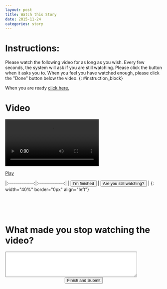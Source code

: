 ```yaml
---
layout: post
title: Watch this Story
date: 2015-11-24
categories: story
---
```


<div id="shadow" style="background-image:url({{ '/assets/imgs/shade1x1.png' | prepend: site.baseurl | prepend: site.url }}); position:absolute; left:0; top:0; width:100%; height=:100%;"> </div>

# Instructions: 

Please watch the following video for as long as you wish. Every few seconds, the system will ask if you are still watching. Please click the button when it asks you to. When you feel you have watched enough, please click the "Done" button below the video.
{: #instruction_block}

<div id="golink" markdown="1"> 
When you are ready <a href="javascript:void(0);" onclick="$('#vidDiv').toggle();">click here.</a>
</div>

<div id="vidDiv" markdown="1">

# Video

<video id="video1" preload="auto" onpause="onpause_e();" onended="onend_e();" src="{{ '/assets/vids/' | prepend: site.baseurl | prepend: site.url }}" type="video/webm" ></video>
<script src="{{ "assets/js/jquery-1.9.1.js" | prepend: site.baseurl | prepend: site.url }}"></script>
<script src="https://cdnjs.cloudflare.com/ajax/libs/jquery-cookie/1.4.1/jquery.cookie.min.js"></script>
<script type="text/javascript">
var hasPlayed = false;
var myVideo = document.getElementById("video1");
var playtoggled = false;
var lengthRun = 0;
var donePressed = false;
var timeshit = 0;
var data_in = {targetParams: {"experiment":"none","movie":"Hedgehog"}};

function getParameterByName(name) {
    var serch = location.search.replace(/amp;/g, "");
    name = name.replace(/[\[]/, "\\[").replace(/[\]]/, "\\]");
    var regex = new RegExp("[\\?&]" + name + "=([^&#]*)"),
        results = regex.exec(serch);
    return results === null ? "" : decodeURIComponent(results[1].replace(/\+/g, " "));
}

var servletURL="{{ '/' | prepend: site.servleturl }}" + getParameterByName("ex"); // + "?movname=" + getParameterByName("movname");

function takenExp() {
  var exp = getParameterByName("ex")+getParameterByName("movname");
  var name = "ndggprg" + exp;
  var val = $.cookie(name);
  return typeof val !== 'undefined';
}

function deleteExp() {
  var exp = getParameterByName("ex")+getParameterByName("movname");
  var name = "ndggprg" + exp;
  $.removeCookie(name);
}

function markExp(iduser) {
  var exp = getParameterByName("ex")+getParameterByName("movname");
  var name = "ndggprg" + exp;
  $.cookie(name, iduser, {expires:365});
}

function setInstructionBlock(somehtml) {
   if(!takenExp()) {
     $("#instruction_block").html(somehtml);
   }
}

$.post(servletURL, {movname: getParameterByName("movname")}, function( data, textStatus, jqxhr ) {
   data_in = $.parseJSON(data);
   console.log("text: " + textStatus + " and data: " + data);
   myVideo.src = myVideo.src + data_in.movieURL;
   setInstructionBlock(data_in.instructions);
   $(".post-title")[0].innerText = data_in.title;
});


var post_url = "{{ "/length_report" | prepend: site.servleturl }}";

function onend_e() {
  console.log("end");
  hasPlayed = true;
  $('#nextStats').toggle();
}

function onplay_e() {
  console.log("play");
  if(!hasPlayed) {
    //onpause_e();
    if(!playtoggled) {
      $('#playBut').toggle();
      playtoggled=true;
    }
    myVideo.play();
    setRandomTimeout();
  }
}
function onpause_e() {
  console.log("pause");
  console.log("cur: " + myVideo.currentTime + " and dur: " + myVideo.duration);
  if(!donePressed && !hasPlayed && myVideo.paused && myVideo.currentTime != myVideo.duration) {
    myVideo.play();
  }
}

function ondone_e() {
   if(outrTimeout != 0) {
     clearTimeout(outrTimeout);
   }
   donePressed= true;
   myVideo.pause()
   lengthRun = myVideo.currentTime;
   myVideo.currentTime = 0;
   console.log("User watched " + lengthRun + " time of duration: " + myVideo.duration);
   $("#doneButton").attr('disabled', true);
   $("#mashButton").attr('disabled', true);
   $("#nextStats").toggle();
}

var mshrButton = 0;
var outrTimeout = 0
function masherTimeout() {
  console.log("Checking if user is watching");
  $("#mashButton").attr('disabled', false);
  $("#mashButton").attr("style", "background-color:lightgreen")
  mshrButton = setTimeout(function(){ 
     console.log("TIMEOUT");
     $("#mashButton").attr("style", "background-color:red")
     ondone_e();
  }, 5000);
}

function setRandomTimeout() {
  var secTimeout = Math.floor((Math.random() * 15) + 30);
  outrTimeout = setTimeout(masherTimeout, secTimeout * 1000);
  $("#mashButton").attr('disabled', true);
}

function mashed() {
    if(mshrButton != 0) {
      clearTimeout(mshrButton);
      mshrButton = 0;
      $("#mashButton").attr("style", "background-color:normal")
      timeshit = timeshit + 1;
      setRandomTimeout();
    }
}


</script>
<a id="playBut" href="javascript:void(0);" onclick="onplay_e();">Play</a>

|:-------------:|:-------------:|
| <button id="doneButton" onclick="ondone_e();">I'm finished</button> | <button id="mashButton" onclick="mashed();">Are you still watching?</button>          |
{: width="40%" border="0px" align="left"}


</div> 

<br />
<br />
<br />

<div id="nextStats" markdown="1">

# What made you stop watching the video?
<textarea id="why" cols="50" rows="5"></textarea>

<center>
<button id="submitBut" onclick="submitClick();">Finish and Submit</button>
</center>
</div>

<div id="consent" style="z-index: 57; background: white; position:absolute; left:100px; top:30px; width:75%; padding: 0;">
</div>

<script src="{{ "/assets/js/jspsych.js" | prepend: site.baseurl | prepend: site.url }}" type="text/javascript">
</script>

<script type="text/javascript">
$("#nextStats").toggle();
$("#shadow").toggle();
$("#vidDiv").toggle();

function generateUUID() {
    var d = new Date().getTime();
    var uuid = 'xxxxxxxx-xxxx-4xxx-yxxx-xxxxxxxxxxxx'.replace(/[xy]/g, function(c) {
        var r = (d + Math.random()*16)%16 | 0;
        d = Math.floor(d/16);
        return (c=='x' ? r : (r&0x3|0x8)).toString(16);
    });
    return uuid;
};

var turkInfo = jsPsych.turk.turkInfo();

function submitClick() {
  console.log("submit!");
  $("#submitBut").toggle();
  var info = jsPsych.turk.turkInfo();
  var idUser;
  if(info.outsideTurk) {
    idUser = generateUUID();
  } else {
    idUser = info.workerId;
  }
  var dat_out = { times: lengthRun,
                  id: idUser,
                  counts: timeshit,
                  why: $("#why").val()};
  jsPsych.turk.submitToTurk(dat_out);

  dat_out = $.extend({}, dat_out, data_in.targetParams);
  $.post(post_url, dat_out);
  markExp(idUser);
  setTimeout(function() {
     document.location='https://nimbus.media.mit.edu/story//terminate/2015/09/27/epsilon.html';
  }, 2000);
}

function agreed() {
  console.log("They agreed.");
  $("#consent").toggle();
  $("#shadow").toggle();
}

function declined() {
  console.log("They declined.");
}

if(turkInfo.previewMode && !turkInfo.outsideTurk) {
  $("#golink").toggle();
}

if(!turkInfo.previewMode && !turkInfo.outsideTurk) {
  $("#shadow").toggle();
  $("#consent").toggle();
}

setTimeout(function() {
  if(turkInfo.outsideTurk) {
    if(takenExp()) {
      $("#golink").toggle();
      $("#instruction_block").html("<h2> You have already participated in this experiment</h2>");
    } else {
      $("#shadow").toggle();
      $("#consent").toggle();
    }
  }
}, 800);

$("#consent").load("{{ '/consent/2015/09/27/alpha.html' | prepend: site.baseurl | prepend: site.url }} article", function() {
   $("#agreeBut").attr("href", "#");
   $("#agreeBut").attr("onclick", "agreed();");
   $("#declineBut").attr("onclick", "declined();");
   $("#declineBut").attr("href", "#");
   $("#shadow").css("height", $(document).height());
});

$("#consent").toggle();

</script>

